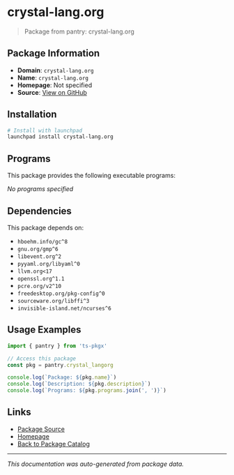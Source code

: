 # crystal-lang.org

> Package from pantry: crystal-lang.org

## Package Information

- **Domain**: `crystal-lang.org`
- **Name**: `crystal-lang.org`
- **Homepage**: Not specified
- **Source**: [View on GitHub](https://github.com/pkgxdev/pantry/tree/main/projects/crystal-lang.org/package.yml)

## Installation

```bash
# Install with launchpad
launchpad install crystal-lang.org
```

## Programs

This package provides the following executable programs:

*No programs specified*

## Dependencies

This package depends on:

- `hboehm.info/gc^8`
- `gnu.org/gmp^6`
- `libevent.org^2`
- `pyyaml.org/libyaml^0`
- `llvm.org<17`
- `openssl.org^1.1`
- `pcre.org/v2^10`
- `freedesktop.org/pkg-config^0`
- `sourceware.org/libffi^3`
- `invisible-island.net/ncurses^6`

## Usage Examples

```typescript
import { pantry } from 'ts-pkgx'

// Access this package
const pkg = pantry.crystal_langorg

console.log(`Package: ${pkg.name}`)
console.log(`Description: ${pkg.description}`)
console.log(`Programs: ${pkg.programs.join(', ')}`)
```

## Links

- [Package Source](https://github.com/pkgxdev/pantry/tree/main/projects/crystal-lang.org/package.yml)
- [Homepage](#)
- [Back to Package Catalog](../package-catalog.md)

---

*This documentation was auto-generated from package data.*
